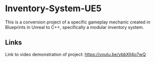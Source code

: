 # Inventory-System-UE5
This is a conversion project of a specific gameplay mechanic created in Blueprints in Unreal to C++, specifically a modular inventory system. 
## Links
Link to video demonstration of project: https://youtu.be/ybbXlI4o7wQ
